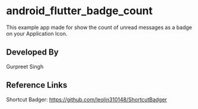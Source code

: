 # android_flutter_badge_count

This example app made  for show the count of unread messages as a badge on your Application Icon.

## Developed By
Gurpreet Singh

## Reference Links
Shortcut Badger: https://github.com/leolin310148/ShortcutBadger


